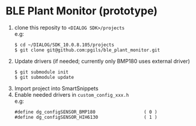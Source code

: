 # BLE Plant Monitor (prototype)
1. clone this reposity to `<DIALOG SDK>/projects`  
   e.g:
   ```
   $ cd ~/DIALOG/SDK_10.0.8.105/projects
   $ git clone git@github.com:pgils/ble_plant_monitor.git
   ```
2. Update drivers (if needed; currently only BMP180 uses external driver)
   ```
   $ git submodule init
   $ git submodule update
   ```
3. Import project into SmartSnippets
4. Enable needed drivers in `custom_config_xxx.h`  
   e.g:
   ```
   #define dg_configSENSOR_BMP180                  ( 0 )
   #define dg_configSENSOR_HIH6130                 ( 1 )
   ```